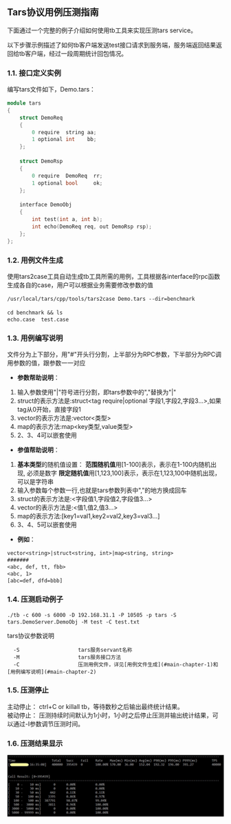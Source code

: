 ## Tars协议用例压测指南

下面通过一个完整的例子介绍如何使用tb工具来实现压测tars service。

以下步骤示例描述了如何tb客户端发送test接口请求到服务端，服务端返回结果返回给tb客户端，经过一段周期统计回包情况。


### 1.1. 接口定义实例

编写tars文件如下，Demo.tars：

```cpp
module tars
{
    struct DemoReq
    {
        0 require  string aa;
        1 optional int    bb;
    };

    struct DemoRsp
    {
        0 require  DemoReq  rr;
        1 optional bool     ok;
    };

    interface DemoObj
    {
        int test(int a, int b);
        int echo(DemoReq req, out DemoRsp rsp);
    };
};
```

### <a id="tb-chapter-1"></a>1.2. 用例文件生成

使用tars2case工具自动生成tb工具所需的用例，工具根据各interface的rpc函数生成各自的case，用户可以根据业务需要修改参数的值

```text
/usr/local/tars/cpp/tools/tars2case Demo.tars --dir=benchmark

cd benchmark && ls
echo.case  test.case
```

### <a id="tb-chapter-2"></a> 1.3. 用例编写说明

文件分为上下部分，用"#"开头行分割，上半部分为RPC参数，下半部分为RPC调用参数的值，跟参数一一对应

- **参数帮助说明**：
 1. 输入参数使用"|"符号进行分割，即tars参数中的","替换为"|"
 2. struct的表示方法是:struct<tag require|optional 字段1,字段2,字段3...>,如果tag从0开始，直接字段1
 3. vector的表示方法是:vector<类型>
 4. map的表示方法:map<key类型,value类型>
 5. 2、3、4可以嵌套使用

- **参值帮助说明**：
 1. <strong>基本类型</strong>的随机值设置：
    <strong>范围随机值</strong>用[1-100]表示，表示在1-100内随机出现, 必须是数字
    <strong>限定随机值</strong>用[1,123,100]表示，表示在1,123,100中随机出现，可以是字符串
 2. 输入参数每个参数一行,也就是tars参数列表中","的地方换成回车
 3. struct的表示方法是:<字段值1,字段值2,字段值3...>
 4. vector的表示方法是:<值1,值2,值3...>
 5. map的表示方法:[key1=val1,key2=val2,key3=val3...]
 6. 3、4、5可以嵌套使用

- **例如**：
```text
vector<string>|struct<string, int>|map<string, string>
#######
<abc, def, tt, fbb>
<abc, 1>
[abc=def, dfd=bbb]
```

### 1.4. 压测启动例子
```text
./tb -c 600 -s 6000 -D 192.168.31.1 -P 10505 -p tars -S tars.DemoServer.DemoObj -M test -C test.txt
```

tars协议参数说明
```text
  -S                   tars服务servant名称
  -M                   tars服务接口方法
  -C                   压测用例文件，详见[用例文件生成](#main-chapter-1)和[用例编写说明](#main-chapter-2)
```

### 1.5. 压测停止
主动停止： ctrl+C or killall tb，等待数秒之后输出最终统计结果。<br/>
被动停止： 压测持续时间默认为1小时，1小时之后停止压测并输出统计结果，可以通过-I参数调节压测时间。


### 1.6. 压测结果显示
![压测结果](../../assets/tb_tars_result.png)
